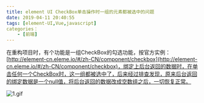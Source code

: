 ```yaml
---
title: element UI CheckBox单击操作时一组的元素都被选中的问题
date: 2019-04-11 20:40:55
tags: [element-UI,Vue,javascript]
categories：
	- [前端]
---
```


在重构项目时，有个功能是一组CheckBox的勾选功能，按官方实例：[http://element-cn.eleme.io/#/zh-CN/component/checkbox](http://element-cn.eleme.io/#/zh-CN/component/checkbox)，绑定上后台返回的数据时，在单击任何一个CheckBox时，这一组都被选中了，后来经过排查发现，原来后台返回的绑定数据是一个null值，将后台返回的数据改成空数组之后，一切恢复正常。






![1.gif](https://github.com/dantes1844/dantes1844.github.io/blob/master/images/checkbox-bug.gif)
